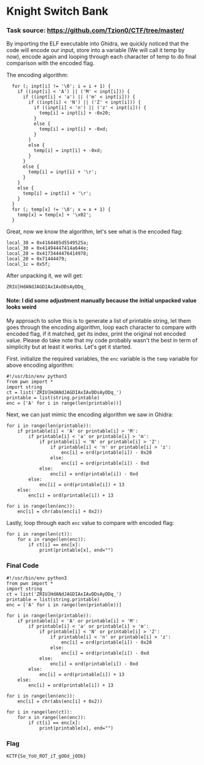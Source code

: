 # Knight Switch Bank
### Task source: https://github.com/Tzion0/CTF/tree/master/

By importing the ELF executable into Ghidra, we quickly noticed that the code will encode our input, store into a variable (We will call it temp by now), encode again and looping through each character of temp to do final comparison with the encoded flag.

The encoding algorithm:
```
  for (; inpt[i] != '\0'; i = i + 1) {
    if ((inpt[i] < 'A') || ('M' < inpt[i])) {
      if ((inpt[i] < 'a') || ('m' < inpt[i])) {
        if ((inpt[i] < 'N') || ('Z' < inpt[i])) {
          if ((inpt[i] < 'n') || ('z' < inpt[i])) {
            temp[i] = inpt[i] + -0x20;
          }
          else {
            temp[i] = inpt[i] + -0xd;
          }
        }
        else {
          temp[i] = inpt[i] + -0xd;
        }
      }
      else {
        temp[i] = inpt[i] + '\r';
      }
    }
    else {
      temp[i] = inpt[i] + '\r';
    }
  }
  for (; temp[x] != '\0'; x = x + 1) {
    temp[x] = temp[x] + '\x02';
  }
```

Great, now we know the algorithm, let's see what is the encoded flag:
```
local_38 = 0x4164485d5549525a;
local_30 = 0x41494447414a644e;
local_28 = 0x4173444476414978;
local_20 = 0x71444479;
local_1c = 0x5f;
```
After unpacking it, we will get: 
```
ZRIU]HdANdJAGDIAxIAvDDsAyDDq_
```
#### Note: I did some adjustment manually because the initial unpacked value looks weird

My approach to solve this is to generate a list of printable string, let them goes through the encoding algorithm, loop each character to compare with encoded flag, if it matched, get its index, print the original not encoded value. Please do take note that my code probably wasn't the best in term of simplicity but at least it works. Let's get it started.

First. initialize the required variables, the `enc` variable is the `temp` variable for above encoding algorithm:
```
#!/usr/bin/env python3
from pwn import *
import string
ct = list('ZRIU]HdANdJAGDIAxIAvDDsAyDDq_')
printable = list(string.printable)
enc = ['A' for i in range(len(printable))]
```

Next, we can just mimic the encoding algorithm we saw in Ghidra:
```
for i in range(len(printable)):
	if printable[i] < 'A' or printable[i] > 'M':
		if printable[i] < 'a' or printable[i] > 'm':
			if printable[i] < 'N' or printable[i] > 'Z':
				if printable[i] < 'n' or printable[i] > 'z':
					enc[i] = ord(printable[i]) - 0x20
				else:
					enc[i] = ord(printable[i]) - 0xd
			else:
				enc[i] = ord(printable[i]) - 0xd
		else:
			enc[i] = ord(printable[i]) + 13
	else:
		enc[i] = ord(printable[i]) + 13

for i in range(len(enc)):
	enc[i] = chr(abs(enc[i] + 0x2))
```

Lastly, loop through each `enc` value to compare with encoded flag:
```
for i in range(len(ct)):
	for x in range(len(enc)):
		if ct[i] == enc[x]:
			print(printable[x], end="")
```

### Final Code
```
#!/usr/bin/env python3
from pwn import *
import string
ct = list('ZRIU]HdANdJAGDIAxIAvDDsAyDDq_')
printable = list(string.printable)
enc = ['A' for i in range(len(printable))]

for i in range(len(printable)):
	if printable[i] < 'A' or printable[i] > 'M':
		if printable[i] < 'a' or printable[i] > 'm':
			if printable[i] < 'N' or printable[i] > 'Z':
				if printable[i] < 'n' or printable[i] > 'z':
					enc[i] = ord(printable[i]) - 0x20
				else:
					enc[i] = ord(printable[i]) - 0xd
			else:
				enc[i] = ord(printable[i]) - 0xd
		else:
			enc[i] = ord(printable[i]) + 13
	else:
		enc[i] = ord(printable[i]) + 13

for i in range(len(enc)):
	enc[i] = chr(abs(enc[i] + 0x2))

for i in range(len(ct)):
	for x in range(len(enc)):
		if ct[i] == enc[x]:
			print(printable[x], end="")
```

### Flag
```
KCTF{So_YoU_ROT_iT_gOOd_jOOb}
```
